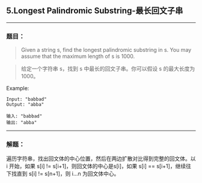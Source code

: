 ## 5.Longest Palindromic Substring-最长回文子串
-------

### 题目：

> Given a string s, find the longest palindromic substring in s. You may assume that the maximum length of s is 1000.
 
> 给定一个字符串 s，找到 s 中最长的回文子串。你可以假设 s 的最大长度为 1000。

Example:
```
Input: "babbad"
Output: "abba"
```
```
输入: "babbad"
输出: "abba"
```
-------

### 解题：
遍历字符串，找出回文体的中心位置，然后在两边扩散对比得到完整的回文体。以 i 开始，如果 s[i] != s[i+1]，则回文体的中心是s[i]，如果 s[i] == s[i+1]，继续往下找直到 s[i] != s[n+1]，则 i...n 为回文体中心。
